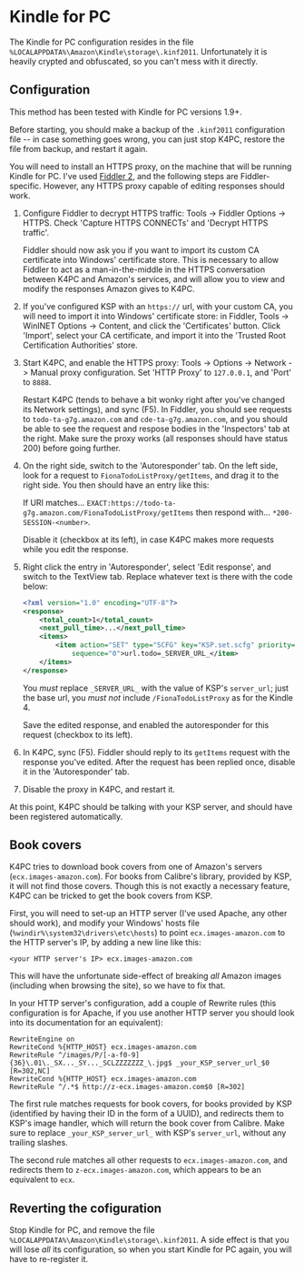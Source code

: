 Kindle for PC
=============


The Kindle for PC configuration resides in the file `%LOCALAPPDATA%\Amazon\Kindle\storage\.kinf2011`. Unfortunately it
is heavily crypted and obfuscated, so you can't mess with it directly.


Configuration
-------------

This method has been tested with Kindle for PC versions 1.9+.

Before starting, you should make a backup of the `.kinf2011` configuration file -- in case something goes wrong, you can
just stop K4PC, restore the file from backup, and restart it again.

You will need to install an HTTPS proxy, on the machine that will be running Kindle for PC. I've used
[Fiddler 2](http://www.fiddler2.com/fiddler2), and the following steps are Fiddler-specific. However, any HTTPS proxy
capable of editing responses should work.

 1. Configure Fiddler to decrypt HTTPS traffic: Tools -> Fiddler Options -> HTTPS. Check 'Capture HTTPS CONNECTs' and
    'Decrypt HTTPS traffic'.

    Fiddler should now ask you if you want to import its custom CA certificate into Windows' certificate store. This is
    necessary to allow Fiddler to act as a man-in-the-middle in the HTTPS conversation between K4PC and Amazon's
    services, and will allow you to view and modify the responses Amazon gives to K4PC.

 2. If you've configured KSP with an `https://` url, with your custom CA, you will need to import it into Windows'
    certificate store: in Fiddler, Tools -> WinINET Options -> Content, and click the 'Certificates' button. Click
    'Import', select your CA certificate, and import it into the 'Trusted Root Certification Authorities' store.

 3. Start K4PC, and enable the HTTPS proxy: Tools -> Options -> Network -> Manual proxy configuration. Set
    'HTTP Proxy' to `127.0.0.1`, and 'Port' to `8888`.

    Restart K4PC (tends to behave a bit wonky right after you've changed its Network settings), and sync (F5). In
    Fiddler, you should see requests to `todo-ta-g7g.amazon.com` and `cde-ta-g7g.amazon.com`, and you should be able to
    see the request and respose bodies in the 'Inspectors' tab at the right. Make sure the proxy works (all responses
    should have status 200) before going further.

 4. On the right side, switch to the 'Autoresponder' tab. On the left side, look for a request to
    `FionaTodoListProxy/getItems`, and drag it to the right side. You then should have an entry like this:

    If URI matches... `EXACT:https://todo-ta-g7g.amazon.com/FionaTodoListProxy/getItems` then respond with...
    `*200-SESSION-<number>`.

    Disable it (checkbox at its left), in case K4PC makes more requests while you edit the response.

 5. Right click the entry in 'Autoresponder', select 'Edit response', and switch to the TextView tab. Replace whatever
    text is there with the code below:

    ```xml
    <?xml version="1.0" encoding="UTF-8"?>
    <response>
        <total_count>1</total_count>
        <next_pull_time>...</next_pull_time>
        <items>
            <item action="SET" type="SCFG" key="KSP.set.scfg" priority="60" is_incremental="false"
                sequence="0">url.todo=_SERVER_URL_</item>
        </items>
    </response>
    ```

    You *must* replace `_SERVER_URL_` with the value of KSP's `server_url`; just the base url, you *must not* include
    `/FionaTodoListProxy` as for the Kindle 4.

    Save the edited response, and enabled the autoresponder for this request (checkbox to its left).

 6. In K4PC, sync (F5). Fiddler should reply to its `getItems` request with the response you've edited. After the request
    has been replied once, disable it in the 'Autoresponder' tab.

 7. Disable the proxy in K4PC, and restart it.

At this point, K4PC should be talking with your KSP server, and should have been registered automatically.


Book covers
-----------

K4PC tries to download book covers from one of Amazon's servers (`ecx.images-amazon.com`). For books from Calibre's
library, provided by KSP, it will not find those covers. Though this is not exactly a necessary feature, K4PC can be
tricked to get the book covers from KSP.

First, you will need to set-up an HTTP server (I've used Apache, any other should work), and modify your Windows' hosts
file (`%windir%\system32\drivers\etc\hosts`) to point `ecx.images-amazon.com` to the HTTP server's IP, by adding a new
line like this:

    <your HTTP server's IP> ecx.images-amazon.com

This will have the unfortunate side-effect of breaking *all* Amazon images (including when browsing the site), so we
have to fix that.

In your HTTP server's configuration, add a couple of Rewrite rules (this configuration is for Apache, if you use another
HTTP server you should look into its documentation for an equivalent):

    RewriteEngine on
    RewriteCond %{HTTP_HOST} ecx.images-amazon.com
    RewriteRule ^/images/P/[-a-f0-9]{36}\.01\._SX..._SY..._SCLZZZZZZZ_\.jpg$ _your_KSP_server_url_$0 [R=302,NC]
    RewriteCond %{HTTP_HOST} ecx.images-amazon.com
    RewriteRule ^/.*$ http://z-ecx.images-amazon.com$0 [R=302]

The first rule matches requests for book covers, for books provided by KSP (identified by having their ID in the form of
a UUID), and redirects them to KSP's image handler, which will return the book cover from Calibre. Make sure to replace
`_your_KSP_server_url_` with KSP's `server_url`, without any trailing slashes.

The second rule matches all other requests to `ecx.images-amazon.com`, and redirects them to `z-ecx.images-amazon.com`,
which appears to be an equivalent to `ecx`.


Reverting the cofiguration
--------------------------

Stop Kindle for PC, and remove the file `%LOCALAPPDATA%\Amazon\Kindle\storage\.kinf2011`. A side effect is that you will
lose *all* its configuration, so when you start Kindle for PC again, you will have to re-register it.

